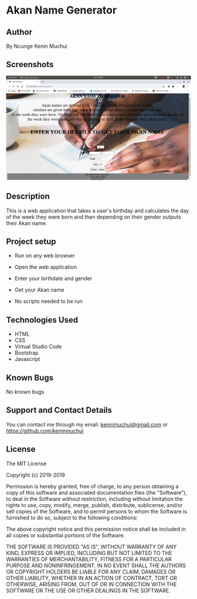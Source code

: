 # Akan Name Generator

## Author

By Ncunge Kenin Muchui

## Screenshots

<img src="images/Screenshot.png">

## Description

This is a web application that takes a user's birthday and calculates the day of the week they were born and then depending on their gender outputs their Akan name.

## Project setup

- Run on any web browser

- Open the web application

- Enter your birthdate and gender

- Get your Akan name

- No scripts needed to be run

## Technologies Used

- HTML
- CSS
- Virtual Studio Code
- Bootstrap
- Javascript

## Known Bugs

No known bugs

## Support and Contact Details

You can contact me through my email: keninmuchui@gmail.com or https://github.com/keninmuchui

## License

The MIT License

Copyright (c) 2019-2019

Permission is hereby granted, free of charge, to any person obtaining a copy
of this software and associated documentation files (the "Software"), to deal
in the Software without restriction, including without limitation the rights
to use, copy, modify, merge, publish, distribute, sublicense, and/or sell
copies of the Software, and to permit persons to whom the Software is
furnished to do so, subject to the following conditions:

The above copyright notice and this permission notice shall be included in
all copies or substantial portions of the Software.

THE SOFTWARE IS PROVIDED "AS IS", WITHOUT WARRANTY OF ANY KIND, EXPRESS OR
IMPLIED, INCLUDING BUT NOT LIMITED TO THE WARRANTIES OF MERCHANTABILITY,
FITNESS FOR A PARTICULAR PURPOSE AND NONINFRINGEMENT. IN NO EVENT SHALL THE
AUTHORS OR COPYRIGHT HOLDERS BE LIABLE FOR ANY CLAIM, DAMAGES OR OTHER
LIABILITY, WHETHER IN AN ACTION OF CONTRACT, TORT OR OTHERWISE, ARISING FROM,
OUT OF OR IN CONNECTION WITH THE SOFTWARE OR THE USE OR OTHER DEALINGS IN
THE SOFTWARE.
